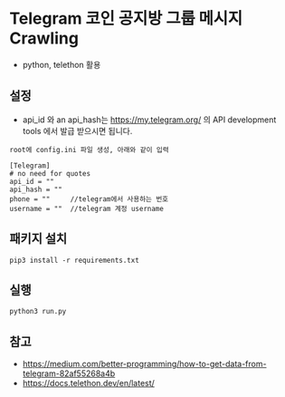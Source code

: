 # Telegram 코인 공지방 그룹 메시지 Crawling

- python, telethon 활용

## 설정

- api_id 와 an api_hash는 https://my.telegram.org/ 의 API development tools 에서 발급 받으시면 됩니다.

```
root에 config.ini 파일 생성, 아래와 같이 입력

[Telegram]
# no need for quotes
api_id = ""
api_hash = ""
phone = ""     //telegram에서 사용하는 번호
username = ""  //telegram 계정 username

```

## 패키지 설치

```
pip3 install -r requirements.txt
```

## 실행

```
python3 run.py
```

## 참고

- https://medium.com/better-programming/how-to-get-data-from-telegram-82af55268a4b
- https://docs.telethon.dev/en/latest/

